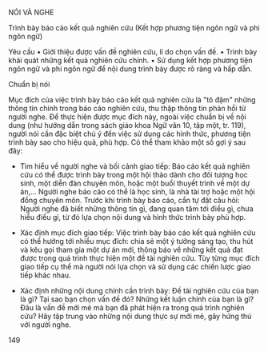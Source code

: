 NÓI VÀ NGHE

Trình bày báo cáo kết quả nghiên cứu
(Kết hợp phương tiện ngôn ngữ và phi ngôn ngữ)

Yêu cầu
• Giới thiệu được vấn đề nghiên cứu, lí do chọn vấn đề.
• Trình bày khái quát những kết quả nghiên cứu chính.
• Sử dụng kết hợp phương tiện ngôn ngữ và phi ngôn ngữ để nội dung trình bày được rõ ràng và hấp dẫn.

Chuẩn bị nói

Mục đích của việc trình bày báo cáo kết quả nghiên cứu là "tô đậm" những thông tin chính trong báo cáo nghiên cứu, thu thập thông tin phản hồi từ người nghe. Để thực hiện được mục đích này, ngoài việc chuẩn bị về nội dung (như hướng dẫn trong sách giáo khoa Ngữ văn 10, tập một, tr. 119), người nói cần đặc biệt chú ý đến việc sử dụng các hình thức, phương tiện trình bày sao cho hiệu quả, phù hợp. Có thể tham khảo một số gợi ý sau đây:

- Tìm hiểu về người nghe và bối cảnh giao tiếp: Báo cáo kết quả nghiên cứu có thể được trình bày trong một hội thảo dành cho đối tượng học sinh, một diễn đàn chuyên môn, hoặc một buổi thuyết trình về một dự án,... Người nghe báo cáo có thể là học sinh, là nhà tài trợ hoặc một hội đồng chuyên môn. Trước khi trình bày báo cáo, cần tự đặt câu hỏi: Người nghe đã biết những thông tin gì, đang quan tâm tới điều gì, chưa hiểu điều gì, từ đó lựa chọn nội dung và hình thức trình bày phù hợp.

- Xác định mục đích giao tiếp: Việc trình bày báo cáo kết quả nghiên cứu có thể hướng tới nhiều mục đích: chia sẻ một ý tưởng sáng tạo, thu hút và kêu gọi tham gia một dự án mới, thông báo về những kết quả đạt được trong quá trình thực hiện một đề tài nghiên cứu. Tùy từng mục đích giao tiếp cụ thể mà người nói lựa chọn và sử dụng các chiến lược giao tiếp khác nhau.

- Xác định những nội dung chính cần trình bày: Đề tài nghiên cứu của bạn là gì? Tại sao bạn chọn vấn đề đó? Những kết luận chính của bạn là gì? Đâu là vấn đề mới mẻ mà bạn đã phát hiện ra trong quá trình nghiên cứu? Hãy tập trung vào những nội dung thực sự mới mẻ, gây hứng thú với người nghe.

149